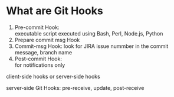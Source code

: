 # What are Git Hooks

1. Pre-commit Hook:  
   executable script executed using Bash, Perl, Node.js, Python
2. Prepare commit msg Hook
3. Commit-msg Hook:
   look for JIRA issue nummber in the commit message, branch name
4. Post-commit Hook:  
   for notifications only

client-side hooks or server-side hooks

server-side Git Hooks: pre-receive, update, post-receive
